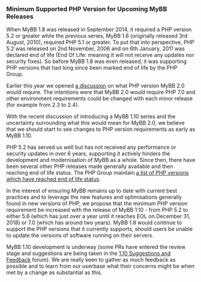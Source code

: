 ### Minimum Supported PHP Version for Upcoming MyBB Releases

When MyBB 1.8 was released in September 2014, it required a PHP version 5.2 or greater while the previous series, MyBB 1.6 (originally released 3rd August, 2010), required PHP 5.1 or greater. To put that into perspective, PHP 5.2 was released on 2nd November, 2006 and on 6th January, 2011 was declared end of life (End Of Life: meaning it will not receive any updates nor security fixes). So before MyBB 1.8 was even released, it was supporting PHP versions that had long since been marked end of life by the PHP Group.

Earlier this year we opened [a discussion](https://community.mybb.com/thread-195675.html) on what PHP version MyBB 2.0 would require. The intentions were that MyBB 2.0 would require PHP 7.0 and other environment requirements could be changed with each minor release (for example from 2.3 to 2.4).

With the recent discussion of introducing a MyBB 1.10 series and the uncertainty surrounding what this would mean for MyBB 2.0, we believe that we should start to see changes to PHP version requirements as early as MyBB 1.10.

PHP 5.2 has served us well but has not received any performance or security updates in over 6 years, supporting it actively hinders the development and modernisation of MyBB as a whole. Since then, there have been several other PHP releases made generally available and then reaching end of life status. The PHP Group maintain [a list of PHP versions which have reached end of life status](https://secure.php.net/eol.php).

In the interest of ensuring MyBB remains up to date with current best practices and to leverage the new features and optimisations generally found in new versions of PHP, we propose that the minimum PHP version requirement be increased with the release of MyBB 1.10 - from PHP 5.2 to either 5.6 (which has just over a year until it reaches EOL on December 31, 2018) or 7.0 (which has around two years). MyBB 1.8 would continue to support the PHP versions that it currently supports, should users be unable to update the versions of software running on their servers.

MyBB 1.10 development is underway (some PRs have entered the review stage and suggestions are being taken in the [1.10 Suggestions and Feedback](https://community.mybb.com/forum-199.html) forum). We are really keen to gather as much feedback as possible and to learn from our userbase what their concerns might be when met by a change as substantial as this.
